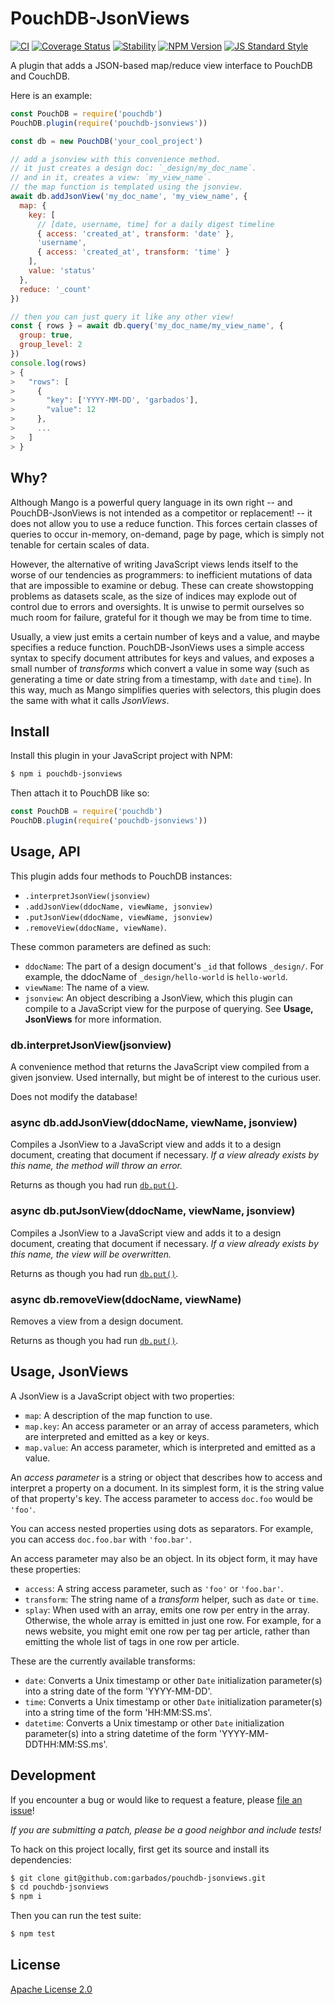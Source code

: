 # PouchDB-JsonViews

[![CI](https://github.com/garbados/pouchdb-jsonviews/actions/workflows/ci.yaml/badge.svg)](https://github.com/garbados/pouchdb-jsonviews/actions/workflows/ci.yaml)
[![Coverage Status](https://coveralls.io/repos/github/garbados/pouchdb-jsonviews/badge.svg?branch=master)](https://coveralls.io/github/garbados/pouchdb-jsonviews?branch=master)
[![Stability](https://img.shields.io/badge/stability-experimental-orange.svg?style=flat-square)](https://nodejs.org/api/documentation.html#documentation_stability_index)
[![NPM Version](https://img.shields.io/npm/v/pouchdb-jsonviews.svg?style=flat-square)](https://www.npmjs.com/package/pouchdb-jsonviews)
[![JS Standard Style](https://img.shields.io/badge/code%20style-standard-brightgreen.svg?style=flat-square)](https://github.com/feross/standard)

A plugin that adds a JSON-based map/reduce view interface to PouchDB and CouchDB.

Here is an example:

```javascript
const PouchDB = require('pouchdb')
PouchDB.plugin(require('pouchdb-jsonviews'))

const db = new PouchDB('your_cool_project')

// add a jsonview with this convenience method.
// it just creates a design doc: `_design/my_doc_name`.
// and in it, creates a view: `my_view_name`.
// the map function is templated using the jsonview.
await db.addJsonView('my_doc_name', 'my_view_name', {
  map: {
    key: [
      // [date, username, time] for a daily digest timeline
      { access: 'created_at', transform: 'date' },
      'username',
      { access: 'created_at', transform: 'time' }
    ],
    value: 'status'
  },
  reduce: '_count'
})

// then you can just query it like any other view!
const { rows } = await db.query('my_doc_name/my_view_name', {
  group: true,
  group_level: 2
})
console.log(rows)
> {
>   "rows": [
>     {
>       "key": ['YYYY-MM-DD', 'garbados'],
>       "value": 12
>     },
>     ...
>   ]
> }
```

## Why?

Although Mango is a powerful query language in its own right -- and PouchDB-JsonViews is not intended as a competitor or replacement! -- it does not allow you to use a reduce function. This forces certain classes of queries to occur in-memory, on-demand, page by page, which is simply not tenable for certain scales of data.

However, the alternative of writing JavaScript views lends itself to the worse of our tendencies as programmers: to inefficient mutations of data that are impossible to examine or debug. These can create showstopping problems as datasets scale, as the size of indices may explode out of control due to errors and oversights. It is unwise to permit ourselves so much room for failure, grateful for it though we may be from time to time.

Usually, a view just emits a certain number of keys and a value, and maybe specifies a reduce function. PouchDB-JsonViews uses a simple access syntax to specify document attributes for keys and values, and exposes a small number of *transforms* which convert a value in some way (such as generating a time or date string from a timestamp, with `date` and `time`). In this way, much as Mango simplifies queries with selectors, this plugin does the same with what it calls *JsonViews*.

## Install

Install this plugin in your JavaScript project with NPM:

```bash
$ npm i pouchdb-jsonviews
```

Then attach it to PouchDB like so:

```javascript
const PouchDB = require('pouchdb')
PouchDB.plugin(require('pouchdb-jsonviews'))
```

## Usage, API

This plugin adds four methods to PouchDB instances:

- `.interpretJsonView(jsonview)`
- `.addJsonView(ddocName, viewName, jsonview)`
- `.putJsonView(ddocName, viewName, jsonview)`
- `.removeView(ddocName, viewName)`.

These common parameters are defined as such:

- `ddocName`: The part of a design document's `_id` that follows `_design/`.
For example, the ddocName of `_design/hello-world` is `hello-world`.
- `viewName`: The name of a view.
- `jsonview`: An object describing a JsonView, which this plugin can compile to a JavaScript view for the purpose of querying. See **Usage, JsonViews** for more information.

### db.interpretJsonView(jsonview)

A convenience method that returns the JavaScript view compiled from a given jsonview.
Used internally, but might be of interest to the curious user.

Does not modify the database!

### async db.addJsonView(ddocName, viewName, jsonview)

Compiles a JsonView to a JavaScript view and adds it to a design document, creating that document if necessary. *If a view already exists by this name, the method will throw an error.*

Returns as though you had run [`db.put()`](https://pouchdb.com/api.html#create_document).

### async db.putJsonView(ddocName, viewName, jsonview)

Compiles a JsonView to a JavaScript view and adds it to a design document, creating that document if necessary. *If a view already exists by this name, the view will be overwritten.*

Returns as though you had run [`db.put()`](https://pouchdb.com/api.html#create_document).

### async db.removeView(ddocName, viewName)

Removes a view from a design document.

Returns as though you had run [`db.put()`](https://pouchdb.com/api.html#create_document).

## Usage, JsonViews

A JsonView is a JavaScript object with two properties:

- `map`: A description of the map function to use.
- `map.key`: An access parameter or an array of access parameters, which are interpreted and emitted as a key or keys.
- `map.value`: An access parameter, which is interpreted and emitted as a value.

An *access parameter* is a string or object that describes how to access and interpret a property on a document. In its simplest form, it is the string value of that property's key. The access parameter to access `doc.foo` would be `'foo'`.

You can access nested properties using dots as separators. For example, you can access `doc.foo.bar` with `'foo.bar'`.

An access parameter may also be an object. In its object form, it may have these properties:

- `access`: A string access parameter, such as `'foo'` or `'foo.bar'`.
- `transform`: The string name of a *transform* helper, such as `date` or `time`.
- `splay`: When used with an array, emits one row per entry in the array. Otherwise, the whole array is emitted in just one row. For example, for a news website, you might emit one row per tag per article, rather than emitting the whole list of tags in one row per article.

These are the currently available transforms:

- `date`: Converts a Unix timestamp or other `Date` initialization parameter(s) into a string date of the form 'YYYY-MM-DD'.
- `time`: Converts a Unix timestamp or other `Date` initialization parameter(s) into a string time of the form 'HH:MM:SS.ms'.
- `datetime`: Converts a Unix timestamp or other `Date` initialization parameter(s) into a string datetime of the form 'YYYY-MM-DDTHH:MM:SS.ms'.

## Development

If you encounter a bug or would like to request a feature, please [file an issue](https://github.com/garbados/pouchdb-jsonviews/issues)!

*If you are submitting a patch, please be a good neighbor and include tests!*

To hack on this project locally, first get its source and install its dependencies:

```bash
$ git clone git@github.com:garbados/pouchdb-jsonviews.git
$ cd pouchdb-jsonviews
$ npm i
```

Then you can run the test suite:

```bash
$ npm test
```

## License

[Apache License 2.0](https://www.apache.org/licenses/LICENSE-2.0)
